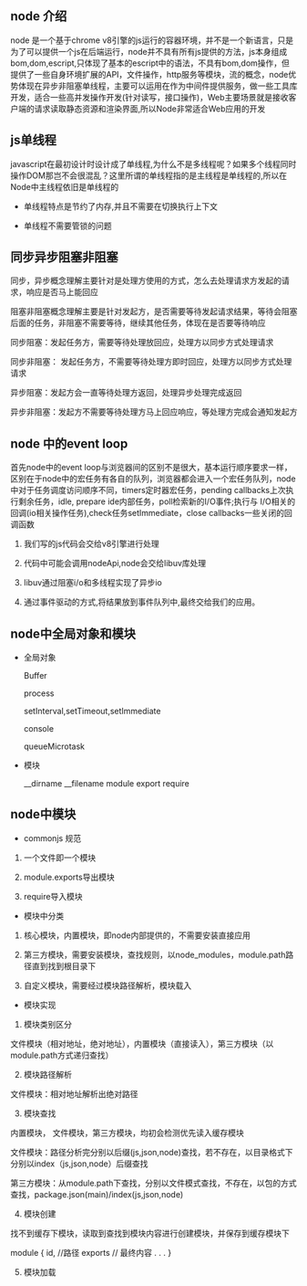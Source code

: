 ## node 介绍

node 是一个基于chrome v8引擎的js运行的容器环境，并不是一个新语言，只是为了可以提供一个js在后端运行，node并不具有所有js提供的方法，js本身组成bom,dom,escript,只体现了基本的escript中的语法，不具有bom,dom操作，但提供了一些自身环境扩展的API，文件操作，http服务等模块，流的概念，node优势体现在异步非阻塞单线程，主要可以运用在作为中间件提供服务，做一些工具库开发，适合一些高并发操作开发(针对读写，接口操作)，Web主要场景就是接收客户端的请求读取静态资源和渲染界面,所以Node非常适合Web应用的开发

## js单线程

javascript在最初设计时设计成了单线程,为什么不是多线程呢？如果多个线程同时操作DOM那岂不会很混乱？这里所谓的单线程指的是主线程是单线程的,所以在Node中主线程依旧是单线程的

- 单线程特点是节约了内存,并且不需要在切换执行上下文

- 单线程不需要管锁的问题

## 同步异步阻塞非阻塞

同步，异步概念理解主要针对是处理方使用的方式，怎么去处理请求方发起的请求，响应是否马上能回应

阻塞非阻塞概念理解主要是针对发起方，是否需要等待发起请求结果，等待会阻塞后面的任务，非阻塞不需要等待，继续其他任务，体现在是否要等待响应

同步阻塞：发起任务方，需要等待处理放回应，处理方以同步方式处理请求

同步非阻塞： 发起任务方，不需要等待处理方即时回应，处理方以同步方式处理请求

异步阻塞：发起方会一直等待处理方返回，处理异步处理完成返回

异步非阻塞：发起方不需要等待处理方马上回应响应，等处理方完成会通知发起方

## node 中的event loop

首先node中的event loop与浏览器间的区别不是很大，基本运行顺序要求一样，区别在于node中的宏任务有各自的队列，浏览器都会进入一个宏任务队列，node中对于任务调度访问顺序不同，timers定时器宏任务，pending callbacks上次执行剩余任务，idle, prepare ide内部任务，poll检索新的I/O事件;执行与 I/O相关的回调(io相关操作任务),check任务setImmediate，close callbacks一些关闭的回调函数

1. 我们写的js代码会交给v8引擎进行处理

2. 代码中可能会调用nodeApi,node会交给libuv库处理

3. libuv通过阻塞i/o和多线程实现了异步io

4. 通过事件驱动的方式,将结果放到事件队列中,最终交给我们的应用。


## node中全局对象和模块

- 全局对象

  Buffer

  process

  setInterval,setTimeout,setImmediate

  console

  queueMicrotask

- 模块

  __dirname
  __filename
  module
  export
  require

## node中模块

 - commonjs 规范

 1. 一个文件即一个模块

 2. module.exports导出模块

 3. require导入模块

 - 模块中分类

 1. 核心模块，内置模块，即node内部提供的，不需要安装直接应用

 2. 第三方模块，需要安装模块，查找规则，以node_modules，module.path路径直到找到根目录下

 3. 自定义模块，需要经过模块路径解析，模块载入

 - 模块实现

 1. 模块类别区分

 文件模块（相对地址，绝对地址），内置模块（直接读入），第三方模块（以module.path方式递归查找）

 2. 模块路径解析

 文件模块：相对地址解析出绝对路径

 3. 模块查找

 内置模块， 文件模块，第三方模块，均初会检测优先读入缓存模块

 文件模块：路径分析完分别以后缀(js,json,node)查找，若不存在，以目录格式下分别以index（js,json,node）后缀查找

 第三方模块：从module.path下查找，分别以文件模式查找，不存在，以包的方式查找，package.json(main)/index(js,json,node)

 4. 模块创建

 找不到缓存下模块，读取到查找到模块内容进行创建模块，并保存到缓存模块下

 module {
   id,  //路径
   exports // 最终内容
   .
   .
   .
 }

 5. 模块加载

